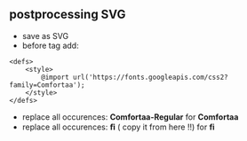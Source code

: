 ## postprocessing SVG

- save as SVG
- before **<g>** tag add:

```
<defs>
	<style>
		@import url('https://fonts.googleapis.com/css2?family=Comfortaa');
	</style>
</defs>
```

- replace all occurences: **Comfortaa-Regular** for **Comfortaa**
- replace all occurences: **ﬁ** ( copy it from here !!) for **fi**